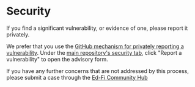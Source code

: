 # Security

If you find a significant vulnerability, or evidence of one, please report it
privately.

We prefer that you use the [GitHub mechanism for privately reporting a
vulnerability](https://docs.github.com/en/code-security/security-advisories/guidance-on-reporting-and-writing/privately-reporting-a-security-vulnerability#privately-reporting-a-security-vulnerability).
Under the [main repository's security
tab](https://github.com/Ed-Fi-Alliance-OSS/DevSecOps/security), click "Report a
vulnerability" to open the advisory form.

If you have any further concerns that are not addressed by this process, please
submit a case through the [Ed-Fi Community Hub](https://success.ed-fi.org)
